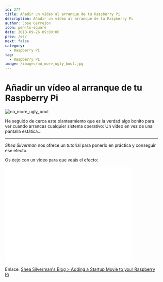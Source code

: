 ```yaml
---
id: 277
title: Añadir un vídeo al arranque de tu Raspberry Pi
description: Añadir un vídeo al arranque de tu Raspberry Pi
author: Jose Cerrejon
icon: pen-to-square
date: 2013-09-26 09:00:00
prev: /es/
next: false
category:
  - Raspberry PI
tag:
  - Raspberry PI
image: /images/no_more_ugly_boot.jpg
---
```


# Añadir un vídeo al arranque de tu Raspberry Pi

![no_more_ugly_boot](/images/no_more_ugly_boot.jpg)

He seguido de cerca este planteamiento que es la verdad algo bonito para ver cuando arrancas cualquier sistema operativo: Un vídeo en vez de una pantalla estática...

- - -
*Shea Silverman* nos ofrece un tutorial para ponerlo en práctica y conseguir ese efecto. 

Os dejo con un vídeo para que veáis el efecto:

<iframe width="420" height="315" src="//www.youtube.com/embed/NSyejmdZEh8" frameborder="0" allowfullscreen></iframe>

Enlace: [Shea Silverman's Blog > Adding a Startup Movie to your Raspberry Pi](http://blog.sheasilverman.com/2013/09/adding-a-startup-movie-to-your-raspberry-pi/)